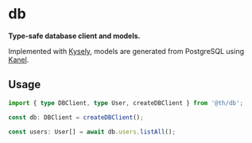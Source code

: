 # db

**Type-safe database client and models.**

Implemented with [Kysely](https://kysely.dev/), models are generated from PostgreSQL using [Kanel](https://kristiandupont.github.io/kanel/).

## Usage

```ts
import { type DBClient, type User, createDBClient } from '@th/db';

const db: DBClient = createDBClient();

const users: User[] = await db.users.listAll();
```
